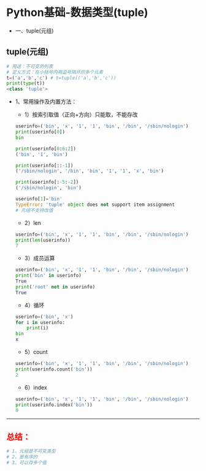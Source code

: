 # Python基础-数据类型(tuple)

- 一、tuple(元组)


## tuple(元组)

```Python
# 用途：不可变的列表
# 定义方式：在小括号内用逗号隔开的多个元素
t=('a','b','c') # t=tuple(('a','b','c'))
print(type(t))
<class 'tuple'>
```

- 1、常用操作及内置方法：
  - 1）按索引取值（正向+方向）只能取，不能存改

  ```Python
  userinfo=('bin', 'x', '1', '1', 'bin', '/bin', '/sbin/nologin')
  print(userinfo[0])
  bin

  print(userinfo[0:6:2])
  ('bin', '1', 'bin')

  print(userinfo[::-1])
  ('/sbin/nologin', '/bin', 'bin', '1', '1', 'x', 'bin')

  print(userinfo[:-5:-2])
  ('/sbin/nologin', 'bin')

  userinfo[1]='bin'
  TypeError: 'tuple' object does not support item assignment
  # 元组不支持改值
  ```

  - 2）len

  ```Python
  userinfo=('bin', 'x', '1', '1', 'bin', '/bin', '/sbin/nologin')
  print(len(userinfo))
  7
  ```

  - 3）成员运算

  ```Python
  userinfo=('bin', 'x', '1', '1', 'bin', '/bin', '/sbin/nologin')
  print('bin' in userinfo)
  True
  print('root' not in userinfo)
  True
  ```

  - 4）循环

  ```Python
  userinfo=('bin', 'x')
  for i in userinfo:
      print(i)    
  bin
  x
  ```

  - 5）count

  ```Python
  userinfo=('bin', 'x', '1', '1', 'bin', '/bin', '/sbin/nologin')
  print(userinfo.count('bin'))
  2
  ```

  - 6）index

  ```Python
  userinfo=('bin', 'x', '1', '1', 'bin', '/bin', '/sbin/nologin')
  print(userinfo.index('bin'))
  0
  ```

---

## <font color=ff0000> 总结：</font>
```Python
# 1、元组是不可变类型
# 2、是有序的
# 3、可以存多个值
```
